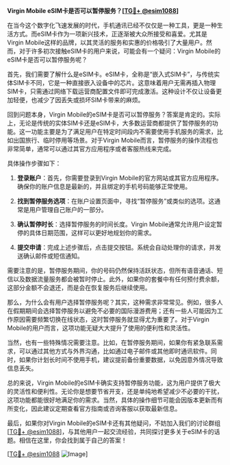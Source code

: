 **Virgin Mobile eSIM卡是否可以暂停服务？[[TG💪+ @esim1088](https://t.me/s/esim1088)]**

在当今这个数字化飞速发展的时代，手机通讯已经不仅仅是一种工具，更是一种生活方式。而eSIM卡作为一项新兴技术，正逐渐被大众所接受和喜爱。尤其是Virgin Mobile这样的品牌，以其灵活的服务和实惠的价格吸引了大量用户。然而，对于许多初次接触eSIM卡的用户来说，可能会有一个疑问：Virgin Mobile的eSIM卡是否可以暂停服务呢？

首先，我们需要了解什么是eSIM卡。eSIM卡，全称是“嵌入式SIM卡”，与传统实体SIM卡不同，它是一种直接嵌入设备中的芯片。这意味着用户无需再插入物理SIM卡，只需通过网络下载运营商配置文件即可完成激活。这种设计不仅让设备更加轻便，也减少了因丢失或损坏SIM卡带来的麻烦。

回到问题本身，Virgin Mobile的eSIM卡是否可以暂停服务？答案是肯定的。实际上，无论是传统的实体SIM卡还是eSIM卡，大多数运营商都提供了暂停服务的功能。这一功能主要是为了满足用户在特定时间段内不需要使用手机服务的需求，比如出国旅行、临时停用等场景。对于Virgin Mobile而言，暂停服务的操作流程也非常简单，通常可以通过其官方应用程序或者客服热线来完成。

具体操作步骤如下：

1. **登录账户**：首先，你需要登录到Virgin Mobile的官方网站或其官方应用程序。确保你的账户信息是最新的，并且绑定的手机号码能够正常使用。
   
2. **找到暂停服务选项**：在账户设置页面中，寻找“暂停服务”或类似的选项。这通常是用户管理自己账户的一部分。

3. **确认暂停时长**：选择暂停服务的时间长度。Virgin Mobile通常允许用户设定暂停的具体日期范围，这样可以更好地规划你的需求。

4. **提交申请**：完成上述步骤后，点击提交按钮。系统会自动处理你的请求，并发送确认邮件或短信通知。

需要注意的是，暂停服务期间，你的号码仍然保持活跃状态，但所有语音通话、短信以及数据流量服务都会被暂时停止。此外，如果你的套餐中有任何预付费余额，这部分金额不会退还，而是会在恢复服务后继续使用。

那么，为什么会有用户选择暂停服务呢？其实，这种需求非常常见。例如，很多人在假期期间会选择暂停服务以避免不必要的国际漫游费用；还有一些人可能因为工作原因需要频繁切换在线状态，这时暂停服务就显得尤为重要了。对于Virgin Mobile的用户而言，这项功能无疑大大提升了使用的便利性和灵活性。

当然，也有一些特殊情况需要注意。比如，在暂停服务期间，如果你有紧急联系需求，可以通过其他方式与外界沟通，比如通过电子邮件或其他即时通讯软件。同时，如果你计划长时间不使用手机，建议提前备份重要数据，以免因意外情况导致信息丢失。

总的来说，Virgin Mobile的eSIM卡确实支持暂停服务功能，这为用户提供了极大的灵活性和便利性。无论你是想要节省开支，还是单纯地希望减少不必要的干扰，这项功能都能很好地满足你的需求。当然，具体的操作细节可能会因版本更新而有所变化，因此建议定期查看官方指南或咨询客服以获取最新信息。

最后，如果你对Virgin Mobile的eSIM卡还有其他疑问，不妨加入我们的讨论群组[[TG💪+ @esim1088](https://t.me/s/esim1088)]，与其他用户一起交流经验，共同探讨更多关于eSIM卡的话题。相信在这里，你会找到属于自己的答案！

[[TG💪+ @esim1088](https://t.me/s/esim1088) ![Image](https://i.postimg.cc/4NQfJmqS/Snipaste-2025-05-13-00-14-12.png)]